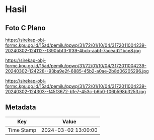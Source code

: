 # Hasil

## Foto C Plano

https://sirekap-obj-formc.kpu.go.id/15ad/pemilu/ppwp/31/72/01/10/04/3172011004239-20240302-124112--f390bbf3-1f39-4bcb-aabf-7acead21bce8.jpg

https://sirekap-obj-formc.kpu.go.id/15ad/pemilu/ppwp/31/72/01/10/04/3172011004239-20240302-124228--93ba9e2f-6885-45b2-a0ae-2b8d06205296.jpg

https://sirekap-obj-formc.kpu.go.id/15ad/pemilu/ppwp/31/72/01/10/04/3172011004239-20240302-124303--f45f3672-b1e7-453c-b6b0-f06b598b3253.jpg


## Metadata

| Key        | Value               |
| ---------- | ------------------- |
| Time Stamp | 2024-03-02 13:00:00 |



